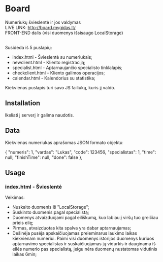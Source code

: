 # Board

Numeriukų švieslentė ir jos valdymas<br />
LIVE LINK: http://board.mygidas.lt/<br />
FRONT-END dalis (visi duomenys išsisaugo LocalStorage)<br /><br />

Susideda iš 5 puslapių:
* index.html - Švieslentė su numeriukais;
* newclient.html - Kliento registraciją;
* specialist.html - Aptarnaujančio specialisto tinklalapis;
* checkclient.html - Kliento galimos operacijos;
* calendar.html - Kalendorius su statistika;

Kiekvienas puslapis turi savo JS failiuką, kuris jį valdo.

## Installation

Ikeliati į serverį ir galima naudotis.

## Data

Kiekvienas numeriukas aprašomas JSON formato objektu:

{
    "numeris": 1,
    "vardas": "Lukas",
    "code": 123456,
    "specialistas": 1,
    "time": null,
    "finishTime": null,
    "done": false
  },

## Usage

### index.html - Švieslentė

Veikimas:
* Nuskaito duomenis iš "LocalStorage";
* Suskirsto duomenis pagal specialistą;
* Duomenys atvaizduojami pagal eiliškumą, kuo labiau į viršų tuo greičiau prieis eilę;
* Pirmas, atvaizduotas kita spalva yra dabar aptarnaujamas;
* Dešinėja pusėja apskaičiuojamas preleminarus laukimo laikas kiekvienam numeriui. Paimi visi duomenys istorijos duomenys kuriuos aptarnavimo specialistas ir suskaičiuojamas jų vidurkis ir dauginama iš eilės numerio pas specialistą, jeigu nėra duomenų nustatomas vidutinis laikas 6min;
